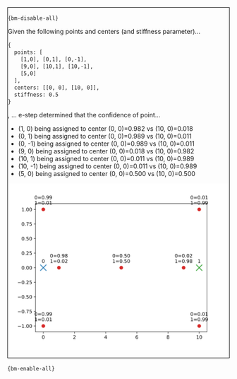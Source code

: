 <div style="border:1px solid black;">

`{bm-disable-all}`


Given the following points and centers (and stiffness parameter)...

```
{
  points: [
    [1,0], [0,1], [0,-1],
    [9,0], [10,1], [10,-1],
    [5,0]
  ],
  centers: [[0, 0], [10, 0]],
  stiffness: 0.5
}

```

, ... e-step determined that the confidence of point...

 * (1, 0) being assigned to center (0, 0)=0.982  vs (10, 0)=0.018 
 * (0, 1) being assigned to center (0, 0)=0.989  vs (10, 0)=0.011 
 * (0, -1) being assigned to center (0, 0)=0.989  vs (10, 0)=0.011 
 * (9, 0) being assigned to center (0, 0)=0.018  vs (10, 0)=0.982 
 * (10, 1) being assigned to center (0, 0)=0.011  vs (10, 0)=0.989 
 * (10, -1) being assigned to center (0, 0)=0.011  vs (10, 0)=0.989 
 * (5, 0) being assigned to center (0, 0)=0.500  vs (10, 0)=0.500 


![e-step 2D plot](ch8_b6db18832872f9e6b5bba0ffea27155a_plot.svg)

</div>

`{bm-enable-all}`

